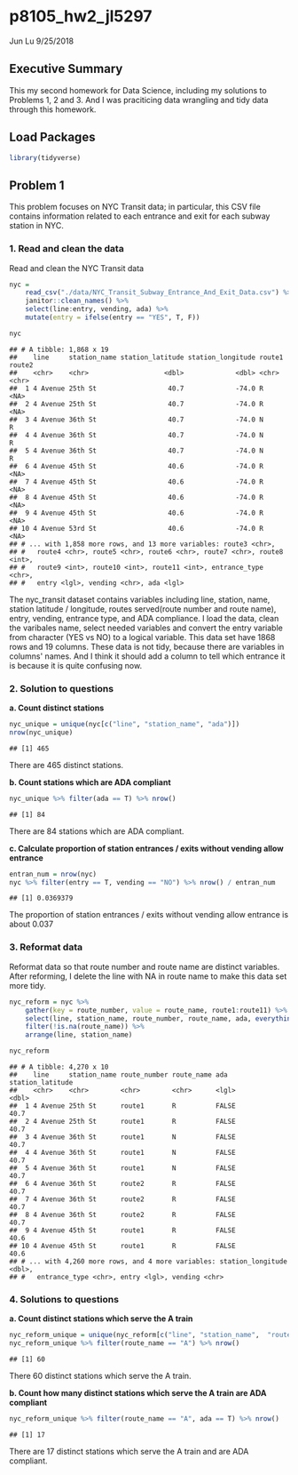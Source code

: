 p8105\_hw2\_jl5297
================
Jun Lu
9/25/2018

Executive Summary
-----------------

This my second homework for Data Science, including my solutions to Problems 1, 2 and 3. And I was praciticing data wrangling and tidy data through this homework.

Load Packages
-------------

``` r
library(tidyverse)
```

Problem 1
---------

This problem focuses on NYC Transit data; in particular, this CSV file contains information related to each entrance and exit for each subway station in NYC.

### 1. Read and clean the data

Read and clean the NYC Transit data

``` r
nyc = 
    read_csv("./data/NYC_Transit_Subway_Entrance_And_Exit_Data.csv") %>% 
    janitor::clean_names() %>% 
    select(line:entry, vending, ada) %>% 
    mutate(entry = ifelse(entry == "YES", T, F))

nyc
```

    ## # A tibble: 1,868 x 19
    ##    line     station_name station_latitude station_longitude route1 route2
    ##    <chr>    <chr>                   <dbl>             <dbl> <chr>  <chr> 
    ##  1 4 Avenue 25th St                  40.7             -74.0 R      <NA>  
    ##  2 4 Avenue 25th St                  40.7             -74.0 R      <NA>  
    ##  3 4 Avenue 36th St                  40.7             -74.0 N      R     
    ##  4 4 Avenue 36th St                  40.7             -74.0 N      R     
    ##  5 4 Avenue 36th St                  40.7             -74.0 N      R     
    ##  6 4 Avenue 45th St                  40.6             -74.0 R      <NA>  
    ##  7 4 Avenue 45th St                  40.6             -74.0 R      <NA>  
    ##  8 4 Avenue 45th St                  40.6             -74.0 R      <NA>  
    ##  9 4 Avenue 45th St                  40.6             -74.0 R      <NA>  
    ## 10 4 Avenue 53rd St                  40.6             -74.0 R      <NA>  
    ## # ... with 1,858 more rows, and 13 more variables: route3 <chr>,
    ## #   route4 <chr>, route5 <chr>, route6 <chr>, route7 <chr>, route8 <int>,
    ## #   route9 <int>, route10 <int>, route11 <int>, entrance_type <chr>,
    ## #   entry <lgl>, vending <chr>, ada <lgl>

The nyc\_transit dataset contains variables including line, station, name, station latitude / longitude, routes served(route number and route name), entry, vending, entrance type, and ADA compliance. I load the data, clean the varibales name, select needed variables and convert the entry variable from character (YES vs NO) to a logical variable. This data set have 1868 rows and 19 columns. These data is not tidy, because there are variables in columns' names. And I think it should add a column to tell which entrance it is because it is quite confusing now.

### 2. Solution to questions

**a. Count distinct stations**

``` r
nyc_unique = unique(nyc[c("line", "station_name", "ada")])
nrow(nyc_unique)
```

    ## [1] 465

There are 465 distinct stations.

**b. Count stations which are ADA compliant**

``` r
nyc_unique %>% filter(ada == T) %>% nrow()
```

    ## [1] 84

There are 84 stations which are ADA compliant.

**c. Calculate proportion of station entrances / exits without vending allow entrance**

``` r
entran_num = nrow(nyc)
nyc %>% filter(entry == T, vending == "NO") %>% nrow() / entran_num
```

    ## [1] 0.0369379

The proportion of station entrances / exits without vending allow entrance is about 0.037

### 3. Reformat data

Reformat data so that route number and route name are distinct variables. After reforming, I delete the line with NA in route name to make this data set more tidy.

``` r
nyc_reform = nyc %>% 
    gather(key = route_number, value = route_name, route1:route11) %>% 
    select(line, station_name, route_number, route_name, ada, everything()) %>%
    filter(!is.na(route_name)) %>%  
    arrange(line, station_name)

nyc_reform
```

    ## # A tibble: 4,270 x 10
    ##    line     station_name route_number route_name ada   station_latitude
    ##    <chr>    <chr>        <chr>        <chr>      <lgl>            <dbl>
    ##  1 4 Avenue 25th St      route1       R          FALSE             40.7
    ##  2 4 Avenue 25th St      route1       R          FALSE             40.7
    ##  3 4 Avenue 36th St      route1       N          FALSE             40.7
    ##  4 4 Avenue 36th St      route1       N          FALSE             40.7
    ##  5 4 Avenue 36th St      route1       N          FALSE             40.7
    ##  6 4 Avenue 36th St      route2       R          FALSE             40.7
    ##  7 4 Avenue 36th St      route2       R          FALSE             40.7
    ##  8 4 Avenue 36th St      route2       R          FALSE             40.7
    ##  9 4 Avenue 45th St      route1       R          FALSE             40.6
    ## 10 4 Avenue 45th St      route1       R          FALSE             40.6
    ## # ... with 4,260 more rows, and 4 more variables: station_longitude <dbl>,
    ## #   entrance_type <chr>, entry <lgl>, vending <chr>

### 4. Solutions to questions

**a. Count distinct stations which serve the A train**

``` r
nyc_reform_unique = unique(nyc_reform[c("line", "station_name",  "route_name", "ada")])
nyc_reform_unique %>% filter(route_name == "A") %>% nrow()
```

    ## [1] 60

There 60 distinct stations which serve the A train.

**b. Count how many distinct stations which serve the A train are ADA compliant**

``` r
nyc_reform_unique %>% filter(route_name == "A", ada == T) %>% nrow()
```

    ## [1] 17

There are 17 distinct stations which serve the A train and are ADA compliant.
